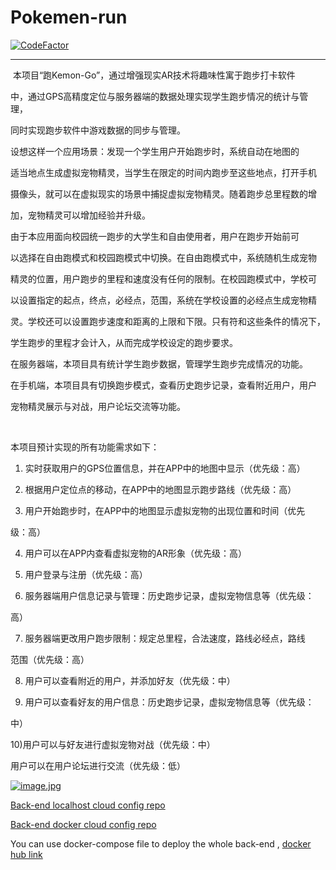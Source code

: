 # Pokemen-run
[![CodeFactor](https://www.codefactor.io/repository/github/84461810/pokemen-run/badge)](https://www.codefactor.io/repository/github/84461810/pokemen-run)

---
​		本项目“跑Kemon-Go”，通过增强现实AR技术将趣味性寓于跑步打卡软件

中，通过GPS高精度定位与服务器端的数据处理实现学生跑步情况的统计与管理，

同时实现跑步软件中游戏数据的同步与管理。



​        设想这样一个应用场景：发现一个学生用户开始跑步时，系统自动在地图的

适当地点生成虚拟宠物精灵，当学生在限定的时间内跑步至这些地点，打开手机

摄像头，就可以在虚拟现实的场景中捕捉虚拟宠物精灵。随着跑步总里程数的增

加，宠物精灵可以增加经验并升级。



​        由于本应用面向校园统一跑步的大学生和自由使用者，用户在跑步开始前可

以选择在自由跑模式和校园跑模式中切换。在自由跑模式中，系统随机生成宠物

精灵的位置，用户跑步的里程和速度没有任何的限制。在校园跑模式中，学校可

以设置指定的起点，终点，必经点，范围，系统在学校设置的必经点生成宠物精

灵。学校还可以设置跑步速度和距离的上限和下限。只有符和这些条件的情况下，

学生跑步的里程才会计入，从而完成学校设定的跑步要求。



​        在服务器端，本项目具有统计学生跑步数据，管理学生跑步完成情况的功能。

在手机端，本项目具有切换跑步模式，查看历史跑步记录，查看附近用户，用户

宠物精灵展示与对战，用户论坛交流等功能。

​            

本项目预计实现的所有功能需求如下：

1)  实时获取用户的GPS位置信息，并在APP中的地图中显示（优先级：高）

2)  根据用户定位点的移动，在APP中的地图显示跑步路线（优先级：高）

3)  用户开始跑步时，在APP中的地图显示虚拟宠物的出现位置和时间（优先

级：高）

4)  用户可以在APP内查看虚拟宠物的AR形象（优先级：高）

5)  用户登录与注册（优先级：高）

6)  服务器端用户信息记录与管理：历史跑步记录，虚拟宠物信息等（优先级：

高）

7)  服务器端更改用户跑步限制：规定总里程，合法速度，路线必经点，路线

范围（优先级：高）

8)  用户可以查看附近的用户，并添加好友（优先级：中）

9)  用户可以查看好友的用户信息：历史跑步记录，虚拟宠物信息等（优先级：

中）

10)用户可以与好友进行虚拟宠物对战（优先级：中）

用户可以在用户论坛进行交流（优先级：低）

[![image.jpg](https://i.postimg.cc/wB47z4dz/image.jpg)](https://postimg.cc/wtJ6cVv4)

[Back-end localhost cloud config repo](https://github.com/sjtu-rr-homework/test-config-localhost)

[Back-end docker cloud config repo](https://github.com/MaCoredroid/test-config-docker)

You can use docker-compose file to deploy the whole back-end , [docker hub link](https://hub.docker.com/u/macoredroid)
